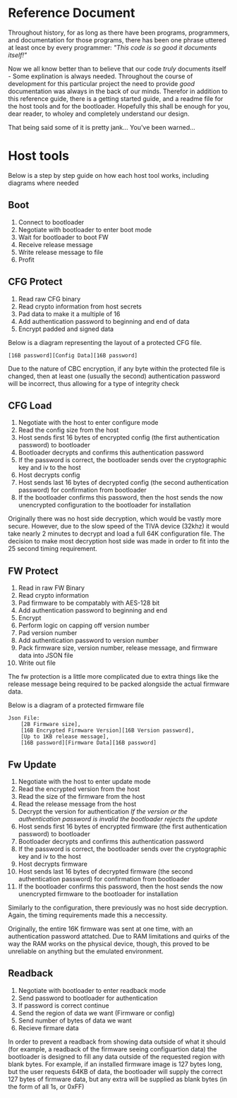 # Reference Document
Throughout history, for as long as there have been programs, programmers, and documentation for those programs, there has been one phrase uttered at least once by every programmer: *"This code is so good it documents itself!"*

Now we all know better than to believe that our code *truly* documents itself - Some explination is always needed. Throughout the course of development for this particular project the need to provide *good* documentation was always in the back of our minds. Therefor in addition to this reference guide, there is a getting started guide, and a readme file for the host tools and for the bootloader. Hopefully this shall be enough for you, dear reader, to wholey and completely understand our design.  

That being said some of it is pretty jank... You've been warned...

# Host tools

Below is a step by step guide on how each host tool works, including diagrams where needed

## Boot
1. Connect to bootloader
2. Negotiate with bootloader to enter boot mode
3. Wait for bootloader to boot FW
4. Receive release message
5. Write release message to file
6. Profit

## CFG Protect
1. Read raw CFG binary
2. Read crypto information from host secrets
3. Pad data to make it a multiple of 16
4. Add authentication password to beginning and end of data
5. Encrypt padded and signed data

Below is a diagram representing the layout of a protected CFG file.

```
[16B password][Config Data][16B password]
``` 

Due to the nature of CBC encryption, if any byte within the protected file is changed, then at least one (usually the second) authentication password will be incorrect, thus allowing for a type of integrity check

## CFG Load
1. Negotiate with the host to enter configure mode
2. Read the config size from the host
3. Host sends first 16 bytes of encrypted config (the first authentication password) to bootloader
4. Bootloader decrypts and confirms this authentication password
5. If the password is correct, the bootloader sends over the cryptographic key and iv to the host
6. Host decrypts config
7. Host sends last 16 bytes of decrypted config (the second authentication password) for confirmation from bootloader
8. If the bootloader confirms this password, then the host sends the now unencrypted configuration to the bootloader for installation

Originally there was no host side decryption, which would be vastly more secure. However, due to the slow speed of the TIVA device (32khz) it would take nearly 2 minutes to decrypt and load a full 64K configuration file. The decision to make most decryption host side was made in order to fit into the 25 second timing requirement.

## FW Protect
1. Read in raw FW Binary
2. Read crypto information
3. Pad firmware to be compatably with AES-128 bit
4. Add authentication password to beginning and end
5. Encrypt
6. Perform logic on capping off version number
7. Pad version number
8. Add authentication password to version number
9. Pack firmware size, version number, release message, and firmware data into JSON file
10. Write out file

The fw protection is a little more complicated due to extra things like the release message being required to be packed alongside the actual firmware data.

Below is a diagram of a protected firmware file

```
Json File:
    [2B Firmware size],
    [16B Encrypted Firmware Version][16B Version password],
    [Up to 1KB release message],
    [16B password][Firmware Data][16B password]
```

## Fw Update
1. Negotiate with the host to enter update mode
2. Read the encrypted version from the host
3. Read the size of the firmware from the host
4. Read the release message from the host
5. Decrypt the version for authentication
   *If the version or the authentication password is invalid the bootloader rejects the update*
6. Host sends first 16 bytes of encrypted firmware (the first authentication password) to bootloader
7. Bootloader decrypts and confirms this authentication password
8. If the password is correct, the bootloader sends over the cryptographic key and iv to the host
9. Host decrypts firmware
10. Host sends last 16 bytes of decrypted firmware (the second authentication password) for confirmation from bootloader
11. If the bootloader confirms this password, then the host sends the now unencrypted firmware to the bootloader for installation

Similarly to the configuration, there previously was no host side decryption. Again, the timing requirements made this a neccessity.

Originally, the entire 16K firmware was sent at one time, with an authentication password attatched. Due to RAM limitations and quirks of the way the RAM works on the physical device, though, this proved to be unreliable on anything but the emulated environment.

## Readback
1. Negotiate with bootloader to enter readback mode
2. Send password to bootloader for authentication
3. If password is correct continue
4. Send the region of data we want (Firmware or config)
5. Send number of bytes of data we want
6. Recieve firmare data 

In order to prevent a readback from showing data outside of what it should (for example, a readback of the firmware seeing configuartion data) the bootloader is designed to fill any data outside of the requested region with blank bytes. For example, if an installed firmware image is 127 bytes long, but the user requests 64KB of data, the bootloader will supply the correct 127 bytes of firmware data, but any extra will be supplied as blank bytes (in the form of all 1s, or 0xFF)

